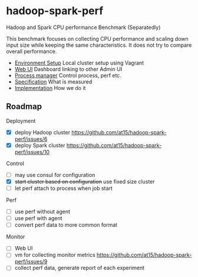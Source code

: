 # hadoop-spark-perf

Hadoop and Spark CPU performance Benchmark (Separatedly)

This benchmark focuses on collecting CPU performance and scaling down input size
while keeping the same characteristics. It does not try to compare overall performance.

- [Environment Setup](provision) Local cluster setup using Vagrant
- [Web UI](web) Dashboard linking to other Admin UI
- [Process manager](apm) Control process, perf etc.
- [Specification](doc/spec.md) What is measured
- [Implementation](doc/impl.md) How we do it

## Roadmap

Deployment

- [x] deploy Hadoop cluster https://github.com/at15/hadoop-spark-perf/issues/6
- [x] deploy Spark cluster https://github.com/at15/hadoop-spark-perf/issues/10

Control

- [ ] may use consul for configuration
- [x] ~~start cluster based on configuration~~ use fixed size cluster
- [ ] let perf attach to process when job start

Perf

- [ ] use perf without agent
- [ ] use perf with agent
- [ ] convert perf data to more common format

Monitor

- [ ] Web UI
- [ ] vm for collecting monitor metrics https://github.com/at15/hadoop-spark-perf/issues/9
- [ ] collect perf data, generate report of each experiment
